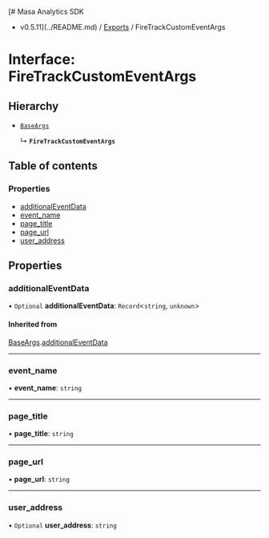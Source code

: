 [# Masa Analytics SDK
 - v0.5.11](../README.md) / [Exports](../modules.md) / FireTrackCustomEventArgs

# Interface: FireTrackCustomEventArgs

## Hierarchy

- [`BaseArgs`](BaseArgs.md)

  ↳ **`FireTrackCustomEventArgs`**

## Table of contents

### Properties

- [additionalEventData](FireTrackCustomEventArgs.md#additionaleventdata)
- [event\_name](FireTrackCustomEventArgs.md#event_name)
- [page\_title](FireTrackCustomEventArgs.md#page_title)
- [page\_url](FireTrackCustomEventArgs.md#page_url)
- [user\_address](FireTrackCustomEventArgs.md#user_address)

## Properties

### additionalEventData

• `Optional` **additionalEventData**: `Record`\<`string`, `unknown`\>

#### Inherited from

[BaseArgs](BaseArgs.md).[additionalEventData](BaseArgs.md#additionaleventdata)

___

### event\_name

• **event\_name**: `string`

___

### page\_title

• **page\_title**: `string`

___

### page\_url

• **page\_url**: `string`

___

### user\_address

• `Optional` **user\_address**: `string`
